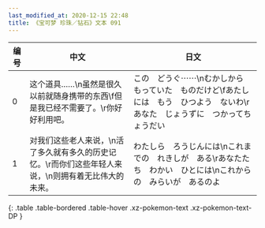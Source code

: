```yaml
---
last_modified_at: 2020-12-15 22:48
title: 《宝可梦 珍珠／钻石》文本 091
---
```

| 编号 | 中文 | 日文 |
| ---- | ---- | ---- |
| 0 | 这个道具……\n虽然是很久以前就随身携带的东西\f但是我已经不需要了。\r你好好利用吧。 | この　どうぐ⋯⋯\nむかしから　もっていた　ものだけど\fあたしには　もう　ひつよう　ないわ\rあなた　じょうずに　つかってちょうだい |
| 1 | 对我们这些老人来说，\n活了多久就有多久的历史记忆。\r而你们这些年轻人来说，\n则拥有着无比伟大的未来。 | わたしら　ろうじんには\nこれまでの　れきしが　ある\rあなたたち　わかい　ひとには\nこれからの　みらいが　あるのよ |
{: .table .table-bordered .table-hover .xz-pokemon-text .xz-pokemon-text-DP }